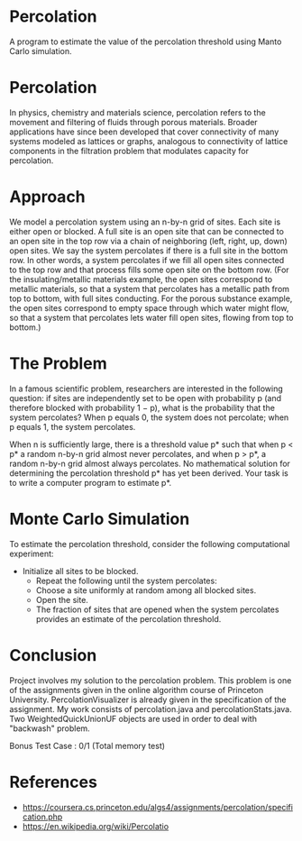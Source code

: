 # Percolation
A program to estimate the value of the percolation threshold using Manto Carlo simulation.
# Percolation
In physics, chemistry and materials science, percolation refers to the movement and filtering of fluids through porous 
materials. Broader applications have since been developed that cover connectivity of many systems modeled as lattices
or graphs, analogous to connectivity of lattice components in the filtration problem that modulates capacity for percolation.
# Approach
We model a percolation system using an n-by-n grid of sites. Each site is either open or blocked. 
A full site is an open site that can be connected to an open site in the top row via a chain of neighboring (left, right, up, down) open sites.
We say the system percolates if there is a full site in the bottom row. In other words, a system percolates if we fill all 
open sites connected to the top row and that process fills some open site on the bottom row. (For the insulating/metallic 
materials example, the open sites correspond to metallic materials, so that a system that percolates has a metallic path from 
top to bottom, with full sites conducting. For the porous substance example, the open sites correspond to empty space through 
which water might flow, so that a system that percolates lets water fill open sites, flowing from top to bottom.)
# The Problem 
In a famous scientific problem, researchers are interested in the following question: if sites are independently set to be 
open with probability p (and therefore blocked with probability 1 − p), what is the probability that the system percolates? 
When p equals 0, the system does not percolate; when p equals 1, the system percolates. 

When n is sufficiently large, there is a threshold value p* such that when p < p* a random n-by-n grid almost never percolates, 
and when p > p*, a random n-by-n grid almost always percolates. No mathematical solution for determining the percolation 
threshold p* has yet been derived. Your task is to write a computer program to estimate p*.
# Monte Carlo Simulation
To estimate the percolation threshold, consider the following computational experiment:

* Initialize all sites to be blocked.
  * Repeat the following until the system percolates:
   * Choose a site uniformly at random among all blocked sites.
   * Open the site.
   * The fraction of sites that are opened when the system percolates provides an estimate of the percolation threshold.
# Conclusion
Project involves my solution to the percolation problem. This problem is one of the assignments given
in the online algorithm course of Princeton University. PercolationVisualizer is already given
in the specification of the assignment. My work consists of percolation.java and percolationStats.java.
Two WeightedQuickUnionUF objects are used in order to deal with "backwash" problem.

Bonus Test Case : 0/1 (Total memory test) 

# References
* https://coursera.cs.princeton.edu/algs4/assignments/percolation/specification.php
* https://en.wikipedia.org/wiki/Percolatio
